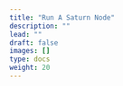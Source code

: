 ```yaml
---
title: "Run A Saturn Node"
description: ""
lead: ""
draft: false
images: []
type: docs
weight: 20
---
```

